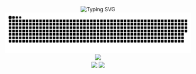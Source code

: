 <div align="center">
    <img src="https://readme-typing-svg.demolab.com?duration=8000&size=28&color=70a5fd&font=Press Start 2P&pause=5000&center=true&vCenter=true&width=800&lines=Hello World!" alt="Typing SVG" />
</div>
<div align="center">
    <picture>
        <source media="(prefers-color-scheme: dark)" srcset="https://raw.githubusercontent.com/delete-cloud/delete-cloud/output/github-contribution-grid-snake-dark.svg">
        <source media="(prefers-color-scheme: light)" srcset="https://raw.githubusercontent.com/delete-cloud/delete-cloud/output/github-contribution-grid-snake.svg">
        <img alt="Snake" src="https://raw.githubusercontent.com/delete-cloud/delete-cloud/output/github-contribution-grid-snake.svg">
    </picture>
</div>
<div align="center">
    <img src="https://github-readme-activity-graph.cyclic.app/graph?username=delete-cloud&count_private=true&theme=tokyo-night&hide_border=true">
<div>
<div align="center">
    <img src="https://github-readme-stats.vercel.app/api?username=delete-cloud&count_private=true&theme=tokyonight&hide_border=true"
        align="center"
        height=251rm>
    <img src="https://github-readme-stats.vercel.app/api/top-langs/?username=delete-cloud&theme=tokyonight&hide_border=true"
        align="center"
        height=250rm>
</div>

